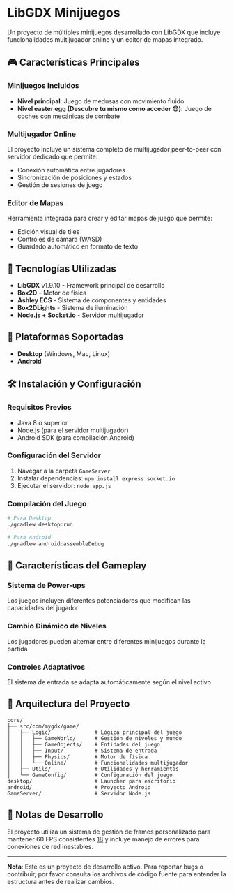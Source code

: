 


# LibGDX Minijuegos

Un proyecto de múltiples minijuegos desarrollado con LibGDX que incluye funcionalidades multijugador online y un editor de mapas integrado.

## 🎮 Características Principales

### Minijuegos Incluidos
- **Nivel principal**: Juego de medusas con movimiento fluido
- **Nivel easter egg (Descubre tu mismo como acceder 😎)**: Juego de coches con mecánicas de combate

### Multijugador Online
El proyecto incluye un sistema completo de multijugador peer-to-peer con servidor dedicado que permite:
- Conexión automática entre jugadores
- Sincronización de posiciones y estados
- Gestión de sesiones de juego

### Editor de Mapas
Herramienta integrada para crear y editar mapas de juego que permite:
- Edición visual de tiles
- Controles de cámara (WASD)
- Guardado automático en formato de texto

## 🚀 Tecnologías Utilizadas

- **LibGDX** v1.9.10 - Framework principal de desarrollo
- **Box2D** - Motor de física
- **Ashley ECS** - Sistema de componentes y entidades
- **Box2DLights** - Sistema de iluminación
- **Node.js + Socket.io** - Servidor multijugador

## 📱 Plataformas Soportadas

- **Desktop** (Windows, Mac, Linux)
- **Android**

## 🛠️ Instalación y Configuración

### Requisitos Previos
- Java 8 o superior
- Node.js (para el servidor multijugador)
- Android SDK (para compilación Android)

### Configuración del Servidor
1. Navegar a la carpeta `GameServer`
2. Instalar dependencias: `npm install express socket.io`
3. Ejecutar el servidor: `node app.js`

### Compilación del Juego
```bash
# Para Desktop
./gradlew desktop:run

# Para Android
./gradlew android:assembleDebug
```

## 🎯 Características del Gameplay

### Sistema de Power-ups
Los juegos incluyen diferentes potenciadores que modifican las capacidades del jugador

### Cambio Dinámico de Niveles
Los jugadores pueden alternar entre diferentes minijuegos durante la partida

### Controles Adaptativos
El sistema de entrada se adapta automáticamente según el nivel activo

## 🔧 Arquitectura del Proyecto

```
core/
├── src/com/mygdx/game/
│   ├── Logic/              # Lógica principal del juego
│   │   ├── GameWorld/      # Gestión de niveles y mundo
│   │   ├── GameObjects/    # Entidades del juego
│   │   ├── Input/          # Sistema de entrada
│   │   ├── Physics/        # Motor de física
│   │   └── Online/         # Funcionalidades multijugador
│   ├── Utils/              # Utilidades y herramientas
│   └── GameConfig/         # Configuración del juego
desktop/                    # Launcher para escritorio
android/                    # Proyecto Android
GameServer/                 # Servidor Node.js
```

## 📝 Notas de Desarrollo

El proyecto utiliza un sistema de gestión de frames personalizado para mantener 60 FPS consistentes [18](#0-17)  y incluye manejo de errores para conexiones de red inestables.

---

**Nota**: Este es un proyecto de desarrollo activo. Para reportar bugs o contribuir, por favor consulta los archivos de código fuente para entender la estructura antes de realizar cambios.
